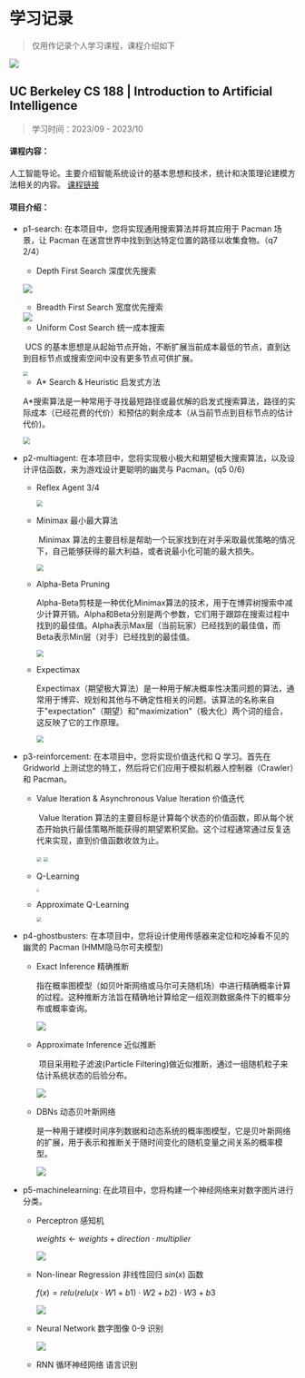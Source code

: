# 学习记录

> 仅用作记录个人学习课程，课程介绍如下

![](https://p.ipic.vip/afu5vw.png)

## UC Berkeley **CS 188** | Introduction to Artificial Intelligence

> 学习时间：2023/09 - 2023/10                                                                                                              

#### 课程内容：

​	人工智能导论。主要介绍智能系统设计的基本思想和技术，统计和决策理论建模方法相关的内容。 [课程链接](https://inst.eecs.berkeley.edu/~cs188/fa18/)

#### 项目介绍：

- p1-search:   在本项目中，您将实现通用搜索算法并将其应用于 Pacman 场景，让 Pacman 在迷宫世界中找到到达特定位置的路径以收集食物。（q7  2/4）

   + Depth First Search 深度优先搜索

   ![](https://p.ipic.vip/kxph45.jpg)

   

   + Breadth First Search 宽度优先搜索

   <img src="https://p.ipic.vip/vbrlr9.png" style="max-width:50%;" />

   + Uniform Cost Search 统一成本搜索

   ​	UCS 的基本思想是从起始节点开始，不断扩展当前成本最低的节点，直到达到目标节点或搜索空间中没有更多节点可供扩展。

   <img src="https://p.ipic.vip/29xb2o.png" style="zoom:50%;" />

   + A* Search & Heuristic 启发式方法

   ​	A*搜索算法是一种常用于寻找最短路径或最优解的启发式搜索算法，路径的实际成本（已经花费的代价）和预估的剩余成本（从当前节点到目标节点的估计代价)。

   <img src="https://p.ipic.vip/17duvv.png" style="zoom:75%;" />

   

- p2-multiagent:   在本项目中，您将实现极小极大和期望极大搜索算法，以及设计评估函数，来为游戏设计更聪明的幽灵与 Pacman。(q5  0/6)

   + Reflex Agent  3/4

     <img src="https://p.ipic.vip/3cv16i.png" style="zoom:67%;" />

   + Minimax 最小最大算法

     ​	Minimax 算法的主要目标是帮助一个玩家找到在对手采取最优策略的情况下，自己能够获得的最大利益，或者说最小化可能的最大损失。

     <img src="https://p.ipic.vip/vm1xi8.png" style="zoom:75%;" />

   + Alpha-Beta Pruning 

     ​	Alpha-Beta剪枝是一种优化Minimax算法的技术，用于在博弈树搜索中减少计算开销。Alpha和Beta分别是两个参数，它们用于跟踪在搜索过程中找到的最佳值。Alpha表示Max层（当前玩家）已经找到的最佳值，而Beta表示Min层（对手）已经找到的最佳值。

     <img src="https://p.ipic.vip/seh552.png" style="zoom:75%;" />

   + Expectimax

     ​	Expectimax（期望极大算法）是一种用于解决概率性决策问题的算法，通常用于博弈、规划和其他与不确定性相关的问题。该算法的名称来自于"expectation"（期望）和"maximization"（极大化）两个词的组合，这反映了它的工作原理。

     <img src="https://p.ipic.vip/lkicoi.png" style="zoom:75%;" />

- p3-reinforcement:  在本项目中，您将实现价值迭代和 Q 学习。首先在 Gridworld 上测试您的特工，然后将它们应用于模拟机器人控制器（Crawler）和 Pacman。

   + Value Iteration & Asynchronous Value Iteration  价值迭代

     ​	Value Iteration 算法的主要目标是计算每个状态的价值函数，即从每个状态开始执行最佳策略所能获得的期望累积奖励。这个过程通常通过反复迭代来实现，直到价值函数收敛为止。

     <img src="https://p.ipic.vip/j8lmtz.png" style="zoom:50%;" />

     <img src="https://p.ipic.vip/73ed7n.png" style="zoom:50%;" />

   + Q-Learning

     <img src="https://p.ipic.vip/7v0hqy.png" style="zoom:30%;" />

   + Approximate Q-Learning

     <img src="https://p.ipic.vip/ongan5.png" style="zoom:50%;" />

- p4-ghostbusters:  在本项目中，您将设计使用传感器来定位和吃掉看不见的幽灵的 Pacman (HMM隐马尔可夫模型)

   - Exact Inference 精确推断

     ​	指在概率图模型（如贝叶斯网络或马尔可夫随机场）中进行精确概率计算的过程。这种推断方法旨在精确地计算给定一组观测数据条件下的概率分布或概率查询。

     <img src="https://p.ipic.vip/v9jpme.png" style="max-width:70%;" />

   - Approximate Inference 近似推断

     ​	项目采用粒子滤波(Particle Filtering)做近似推断，通过一组随机粒子来估计系统状态的后验分布。

     <img src="https://p.ipic.vip/jx33yn.png" style="max-width:70%;" />

   - DBNs 动态贝叶斯网络

     ​	是一种用于建模时间序列数据和动态系统的概率图模型，它是贝叶斯网络的扩展，用于表示和推断关于随时间变化的随机变量之间关系的概率模型。

     <img src="https://p.ipic.vip/kwnuo4.png" style="max-width:80%;" />

- p5-machinelearning:   在此项目中，您将构建一个神经网络来对数字图片进行分类。

   - Perceptron 感知机

      $weights←weights+direction⋅multiplier$

      ![](https://p.ipic.vip/w9ave4.png)
      
   - Non-linear Regression 非线性回归 $sin(x)$ 函数
   
      $f(x)=relu(relu(x⋅W1+b1)⋅W2+b2)⋅W3+b3$
   
      ![](https://p.ipic.vip/w1hvp5.png)
   
   - Neural Network 数字图像 0-9 识别
   
      ![](https://p.ipic.vip/3lp8e7.png)

   - RNN 循环神经网络 语言识别

